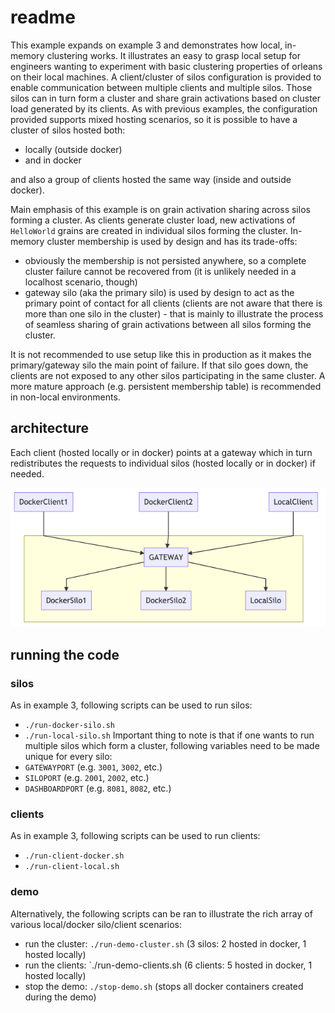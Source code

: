 # readme
This example expands on example 3 and demonstrates how local, in-memory clustering works. It illustrates an easy to grasp local setup for engineers wanting to experiment with basic clustering properties of orleans on their local machines. A client/cluster of silos configuration is provided to enable communication between multiple clients and multiple silos. Those silos can in turn form a cluster and share grain activations based on cluster load generated by its clients.
As with previous examples, the configuration provided supports mixed hosting scenarios, so it is possible to have a cluster of silos hosted both:
* locally (outside docker)
* and in docker

and also a group of clients hosted the same way (inside and outside docker).

Main emphasis of this example is on grain activation sharing across silos forming a cluster. As clients generate cluster load, new activations of `HelloWorld` grains are created in individual silos forming the cluster. In-memory cluster membership is used by design and has its trade-offs:
* obviously the membership is not persisted anywhere, so a complete cluster failure cannot be recovered from (it is unlikely needed in a localhost scenario, though)
* gateway silo (aka the primary silo) is used by design to act as the primary point of contact for all clients (clients are not aware that there is more than one silo in the cluster) - that is mainly to illustrate the process of seamless sharing of grain activations between all silos forming the cluster.

It is not recommended to use setup like this in production as it makes the primary/gateway silo the main point of failure. If that silo goes down, the clients are not exposed to any other silos participating in the same cluster. A more mature approach (e.g. persistent membership table) is recommended in non-local environments.
## architecture

Each client (hosted locally or in docker) points at a gateway which in turn redistributes the requests to individual silos (hosted locally or in docker) if needed.

![Cluster of silos](imgs/cluster.png)

## running the code
### silos
As in example 3, following scripts can be used to run silos:
* `./run-docker-silo.sh`
* `./run-local-silo.sh`
Important thing to note is that if one wants to run multiple silos which form a cluster, following variables need to be made unique for every silo:
* `GATEWAYPORT` (e.g. `3001`, `3002`, etc.)
* `SILOPORT` (e.g. `2001`, `2002`, etc.)
* `DASHBOARDPORT` (e.g. `8081`, `8082`, etc.)
### clients
As in example 3, following scripts can be used to run clients:
* `./run-client-docker.sh`
* `./run-client-local.sh`
### demo
Alternatively, the following scripts can be ran to illustrate the rich array of various local/docker silo/client scenarios:
* run the cluster: `./run-demo-cluster.sh` (3 silos: 2 hosted in docker, 1 hosted locally)
* run the clients: `./run-demo-clients.sh (6 clients: 5 hosted in docker, 1 hosted locally)
* stop the demo: `./stop-demo.sh` (stops all docker containers created during the demo)

